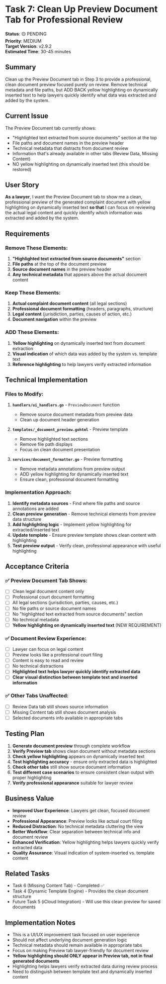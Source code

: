 # Task 7: Clean Up Preview Document Tab for Professional Review

**Status**: 🟡 PENDING  
**Priority**: MEDIUM  
**Target Version**: v2.9.2  
**Estimated Time**: 30-45 minutes  

## Summary
Clean up the Preview Document tab in Step 3 to provide a professional, clean document preview focused purely on review. Remove technical metadata and file paths, but ADD BACK yellow highlighting on dynamically inserted text to help lawyers quickly identify what data was extracted and added by the system.

## Current Issue
The Preview Document tab currently shows:
- "Highlighted text extracted from source documents" section at the top
- File paths and document names in the preview header
- Technical metadata that distracts from document review
- Information that's already available in other tabs (Review Data, Missing Content)
- NO yellow highlighting on dynamically inserted text (this should be restored)

## User Story
**As a lawyer**, I want the Preview Document tab to show me a clean, professional preview of the generated complaint document with yellow highlighting on dynamically inserted text **so that** I can focus on reviewing the actual legal content and quickly identify which information was extracted and added by the system.

## Requirements

### Remove These Elements:
1. **"Highlighted text extracted from source documents"** section
2. **File paths** at the top of the document preview  
3. **Source document names** in the preview header
4. **Any technical metadata** that appears above the actual document content

### Keep These Elements:
1. **Actual complaint document content** (all legal sections)
2. **Professional document formatting** (headers, paragraphs, structure)
3. **Legal content** (jurisdiction, parties, causes of action, etc.)
4. **Document navigation** within the preview

### ADD These Elements:
1. **Yellow highlighting** on dynamically inserted text from document extraction
2. **Visual indication** of which data was added by the system vs. template text
3. **Reference highlighting** to help lawyers verify extracted information

## Technical Implementation

### Files to Modify:
1. **`handlers/ui_handlers.go`** - `PreviewDocument` function
   - Remove source document metadata from preview data
   - Clean up document header generation

2. **`templates/_document_preview.gohtml`** - Preview template
   - Remove highlighted text sections
   - Remove file path displays
   - Focus on clean document presentation

3. **`services/document_formatter.go`** - Preview formatting
   - Remove metadata annotations from preview output
   - ADD yellow highlighting for dynamically inserted text
   - Ensure clean, professional document formatting

### Implementation Approach:
1. **Identify metadata sources** - Find where file paths and source annotations are added
2. **Clean preview generation** - Remove technical elements from preview data structure
3. **Add highlighting logic** - Implement yellow highlighting for extracted/inserted text
4. **Update template** - Ensure preview template shows clean content with highlighting
5. **Test preview output** - Verify clean, professional appearance with useful highlighting

## Acceptance Criteria

### ✅ Preview Document Tab Shows:
- [ ] Clean legal document content only
- [ ] Professional court document formatting
- [ ] All legal sections (jurisdiction, parties, causes, etc.)
- [ ] No file paths or source document names
- [ ] No "highlighted text extracted from source documents" section
- [ ] No technical metadata
- [ ] **Yellow highlighting on dynamically inserted text** (NEW REQUIREMENT)

### ✅ Document Review Experience:
- [ ] Lawyer can focus on legal content
- [ ] Preview looks like a professional court filing
- [ ] Content is easy to read and review
- [ ] No technical distractions
- [ ] **Highlighted text helps lawyer quickly identify extracted data**
- [ ] **Clear visual distinction between template text and inserted information**

### ✅ Other Tabs Unaffected:
- [ ] Review Data tab still shows source information
- [ ] Missing Content tab still shows document analysis
- [ ] Selected documents info available in appropriate tabs

## Testing Plan

1. **Generate document preview** through complete workflow
2. **Verify Preview tab** shows clean document without metadata sections
3. **Check yellow highlighting** appears on dynamically inserted text
4. **Test highlighting accuracy** - ensure only extracted data is highlighted
5. **Check other tabs** still show source document information
6. **Test different case scenarios** to ensure consistent clean output with proper highlighting
7. **Verify professional appearance** suitable for lawyer review

## Business Value
- **Improved User Experience**: Lawyers get clean, focused document review
- **Professional Appearance**: Preview looks like actual court filing
- **Reduced Distraction**: No technical metadata cluttering the view
- **Better Workflow**: Clear separation between technical info and document review
- **Enhanced Verification**: Yellow highlighting helps lawyers quickly verify extracted data
- **Quality Assurance**: Visual indication of system-inserted vs. template content

## Related Tasks
- Task 6 (Missing Content Tab) - Completed ✅ 
- Task 4 (Dynamic Template Engine) - Provides the clean document structure
- Future Task 5 (iCloud Integration) - Will use this clean preview for saved documents

## Implementation Notes
- This is a UI/UX improvement task focused on user experience
- Should not affect underlying document generation logic
- Technical metadata should remain available in appropriate tabs
- Focus on making Preview tab lawyer-friendly for document review
- **Yellow highlighting should ONLY appear in Preview tab, not in final generated documents**
- Highlighting helps lawyers verify extracted data during review process
- Need to distinguish between template text and dynamically inserted content